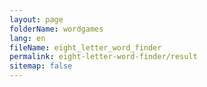 ```yaml
---
layout: page
folderName: wordgames
lang: en
fileName: eight_letter_word_finder
permalink: eight-letter-word-finder/result
sitemap: false
---
```

